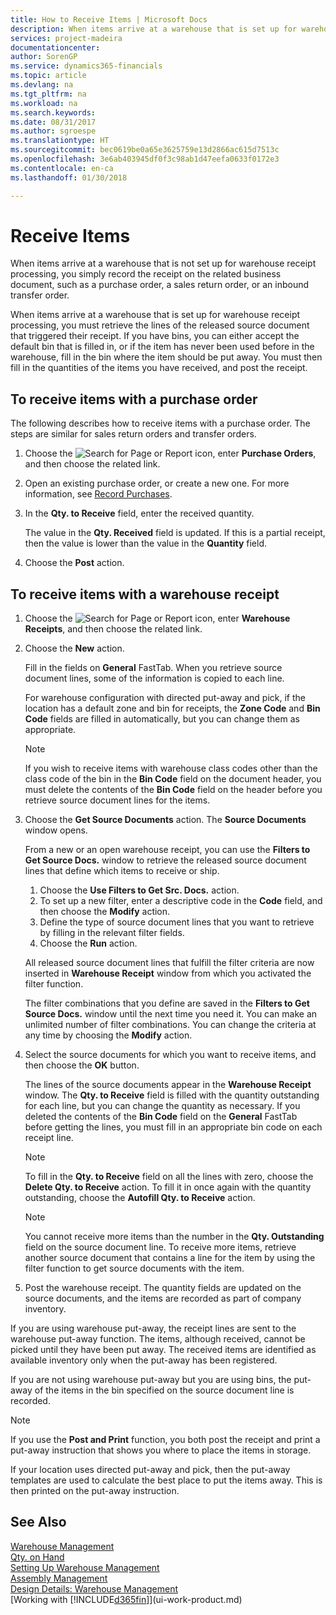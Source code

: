 ```yaml
---
title: How to Receive Items | Microsoft Docs
description: When items arrive at a warehouse that is set up for warehouse receipt processing, you must retrieve the lines of the released source document that triggered their receipt.
services: project-madeira
documentationcenter: 
author: SorenGP
ms.service: dynamics365-financials
ms.topic: article
ms.devlang: na
ms.tgt_pltfrm: na
ms.workload: na
ms.search.keywords: 
ms.date: 08/31/2017
ms.author: sgroespe
ms.translationtype: HT
ms.sourcegitcommit: bec0619be0a65e3625759e13d2866ac615d7513c
ms.openlocfilehash: 3e6ab403945df0f3c98ab1d47eefa0633f0172e3
ms.contentlocale: en-ca
ms.lasthandoff: 01/30/2018

---
```

# <a name="receive-items"></a>Receive Items
When items arrive at a warehouse that is not set up for warehouse receipt processing, you simply record the receipt on the related business document, such as a purchase order, a sales return order, or an inbound transfer order.

When items arrive at a warehouse that is set up for warehouse receipt processing, you must retrieve the lines of the released source document that triggered their receipt. If you have bins, you can either accept the default bin that is filled in, or if the item has never been used before in the warehouse, fill in the bin where the item should be put away. You must then fill in the quantities of the items you have received, and post the receipt.  

## <a name="to-receive-items-with-a-purchase-order"></a>To receive items with a purchase order
The following describes how to receive items with a purchase order. The steps are similar for sales return orders and transfer orders.  
1. Choose the ![Search for Page or Report](media/ui-search/search_small.png "Search for Page or Report icon") icon, enter **Purchase Orders**, and then choose the related link.
2. Open an existing purchase order, or create a new one. For more information, see [Record Purchases](purchasing-how-record-purchases.md).
3. In the **Qty. to Receive** field, enter the received quantity.

    The value in the **Qty. Received** field is updated. If this is a partial receipt, then the value is lower than the value in the **Quantity** field.
4. Choose the **Post** action.

## <a name="to-receive-items-with-a-warehouse-receipt"></a>To receive items with a warehouse receipt
1.  Choose the ![Search for Page or Report](media/ui-search/search_small.png "Search for Page or Report icon") icon, enter **Warehouse Receipts**, and then choose the related link.  
2.  Choose the **New** action.  

    Fill in the fields on **General** FastTab. When you retrieve source document lines, some of the information is copied to each line.  

    For warehouse configuration with directed put-away and pick, if the location has a default zone and bin for receipts, the **Zone Code** and **Bin Code** fields are filled in automatically, but you can change them as appropriate.  

    > [!NOTE]  
    >  If you wish to receive items with warehouse class codes other than the class code of the bin in the **Bin Code** field on the document header, you must delete the contents of the **Bin Code** field on the header before you retrieve source document lines for the items.  
3.  Choose the **Get Source Documents** action. The **Source Documents** window opens.

    From a new or an open warehouse receipt, you can use the **Filters to Get Source Docs.** window to retrieve the released source document lines that define which items to receive or ship.

    1. Choose the **Use Filters to Get Src. Docs.** action.  
    2. To set up a new filter, enter a descriptive code in the **Code** field, and then choose the **Modify** action.  
    3. Define the type of source document lines that you want to retrieve by filling in the relevant filter fields.  
    4. Choose the **Run** action.  

    All released source document lines that fulfill the filter criteria are now inserted in **Warehouse Receipt** window from which you activated the filter function.  

    The filter combinations that you define are saved in the **Filters to Get Source Docs.** window until the next time you need it. You can make an unlimited number of filter combinations. You can change the criteria at any time by choosing the **Modify** action.

4.  Select the source documents for which you want to receive items, and then choose the **OK** button.  

    The lines of the source documents appear in the **Warehouse Receipt** window. The **Qty. to Receive** field is filled with the quantity outstanding for each line, but you can change the quantity as necessary. If you deleted the contents of the **Bin Code** field on the **General** FastTab before getting the lines, you must fill in an appropriate bin code on each receipt line.  

    > [!NOTE]  
    >  To fill in the **Qty. to Receive** field on all the lines with zero, choose the **Delete Qty. to Receive** action. To fill it in once again with the quantity outstanding, choose the **Autofill Qty. to Receive** action.  

    > [!NOTE]  
    >  You cannot receive more items than the number in the **Qty. Outstanding** field on the source document line. To receive more items, retrieve another source document that contains a line for the item by using the filter function to get source documents with the item.  

5.  Post the warehouse receipt. The quantity fields are updated on the source documents, and the items are recorded as part of company inventory.  

If you are using warehouse put-away, the receipt lines are sent to the warehouse put-away function. The items, although received, cannot be picked until they have been put away. The received items are identified as available inventory only when the put-away has been registered.  

If you are not using warehouse put-away but you are using bins, the put-away of the items in the bin specified on the source document line is recorded.  

> [!NOTE]  
>  If you use the **Post and Print** function, you both post the receipt and print a put-away instruction that shows you where to place the items in storage.  
>   
>  If your location uses directed put-away and pick, then the put-away templates are used to calculate the best place to put the items away. This is then printed on the put-away instruction.  

## <a name="see-also"></a>See Also  
[Warehouse Management](warehouse-manage-warehouse.md)  
[Qty. on Hand](inventory-manage-inventory.md)  
[Setting Up Warehouse Management](warehouse-setup-warehouse.md)     
[Assembly Management](assembly-assemble-items.md)    
[Design Details: Warehouse Management](design-details-warehouse-management.md)  
[Working with [!INCLUDE[d365fin](includes/d365fin_md.md)]](ui-work-product.md)

